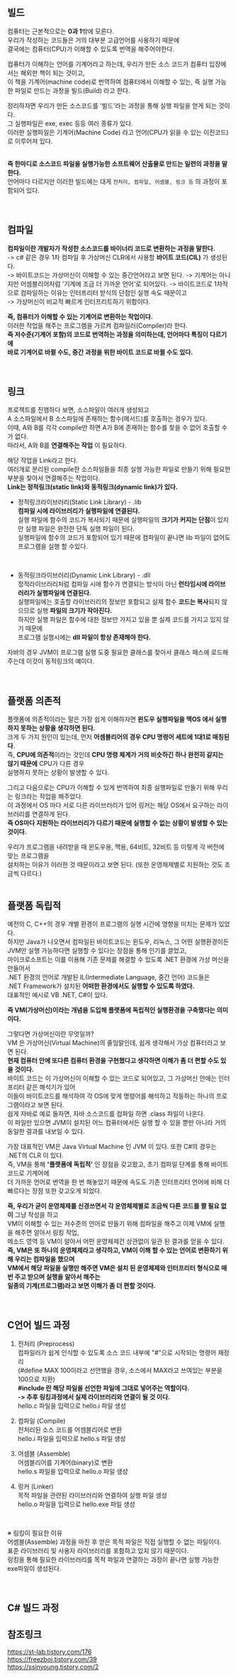 ## 빌드
컴퓨터는 근본적으로는 **0과 1**밖에 모른다.<br>
우리가 작성하는 코드들은 거의 대부분 고급언어를 사용하기 때문에<br>
결국에는 컴퓨터(CPU)가 이해할 수 있도록 번역을 해주어야한다.<br>

컴퓨터가 이해하는 언어를 기계어라고 하는데, 우리가 만든 소스 코드가 컴퓨터 입장에서는 해외판 책이 되는 것이고,<br>
이 책을 기계어(machine code)로 번역하여 컴퓨터에서 이해할 수 있는, 즉 실행 가능한 파일로 만드는 과정을 빌드(Build) 라고 한다.<br>

정리하자면 우리가 만든 소스코드를 '빌드'라는 과정을 통해 실행 파일을 얻게 되는 것이다.<br>
그 실행파일은 exe, exec 등등 여러 종류가 있다.<br>
이러한 실행파일은 기계어(Machine Code) 라고 언어(CPU가 읽을 수 있는 이진코드)로 이루어져 있다.<br>
<br>

**즉 한마디로 소스코드 파일을 실행가능한 소프트웨어 산출물로 만드는 일련의 과정을 말한다.**<br>
언어마다 다르지만 이러한 빌드에는 대게 `전처리, 컴파일, 어셈블, 링크 등` 의 과정이 포함되어 있다.<br> 
<br>
<br>

## 컴파일
**컴파일이란 개발자가 작성한 소스코드를 바이너리 코드로 변환하는 과정을 말한다.**<br>
-> c# 같은 경우 1차 컴파일 후 가상머신 CLR에서 사용할 **바이트 코드(CIL)** 가 생성된다.<br>
-> 바이트코드는 가상머신이 이해할 수 있는 중간언어라고 보면 된다.
-> 기계어는 아니지만 어셈블리어처럼 '기계에 조금 더 가까운 언어'로 되어있다.
-> 바이트코드로 1차적으로 컴파일하는 이유는 인터프리터 받식의 단점인 실행 속도 때문이고<br>
-> 가상머신이 비교적 빠르게 인터프리트하기 위함이다.<br>

**즉, 컴퓨터가 이해할 수 있는 기계어로 변환하는 작업이다.**<br>
이러한 작업을 해주는 프로그램을 가르켜 컴파일러(Compiler)라 한다.<br>
**즉 저수준(기계어 포함)의 코드로 번역하는 과정을 의미하는데, 언어마다 특징이 다르기에<br>
바로 기계어로 바뀔 수도, 중간 과정을 위한 바이트 코드로 바뀔 수도 있다.**<br>
<br>
<br>

## 링크
프로젝트를 진행하다 보면, 소스파일이 여러개 생성되고<br>
A 소스파일에서 B 소스파일에 존재하는 함수(메서드)를 호출하는 경우가 있다.<br>
이때, A와 B를 각각 compile만 하면 A가 B에 존재하는 함수를 찾을 수 없어 호출할 수가 없다.<br>
따라서, A와 B를 **연결해주는 작업** 이 필요하다.<br>

해당 작업을 Link라고 한다.<br>
여러개로 분리된 compile한 소스파일들을 최종 실행 가능한 파일로 만들기 위해 필요한 부분을 찾아서 연결해주는 작업이다.<br>
**Link는 정적링크(static link)와 동적링크(dynamic link)가 있다.**<br>

* 정적링크라이브러리(Static Link Library) - .lib<br>
**컴파일 시에 라이브러리가 실행파일에 연결된다.**<br>
실행 파일에 함수의 코드가 복사되기 때문에 실행파일의 **크기가 커지는 단점**이 있지만 실행 파일은 완전한 단독 실행 파일이 된다.<br>
실행파일에 함수의 코드가 포함되어 있기 때문에 컴파일이 끝나면 lib 파일이 없어도 프로그램을 실행 할 수있다.<br>
<br>

* 동적링크라이브러리(Dynamic Link Library) - .dll<br>
정적라이브러리처럼 컴파일 시에 함수가 연결되는 방식이 아닌 **런타임시에 라이브러리가 실행파일에 연결된다.**<br>
실행파일에는 호출할 라이브러리의 정보만 포함되고 실제 함수 **코드는 복사**되지 않으므로 실행 **파일의 크기가 작아진다.**<br>
하지만 실행 파일은 함수에 대한 정보만 가지고 있을 뿐 실제 코드를 가지고 있지 않기 때문에<br>
프로그램 실행시에는 **dll 파일이 항상 존재해야 한다.**<br>

자바의 경우 JVM이 프로그램 실행 도중 필요한 클래스를 찾아서 클래스 패스에 로드해주는데 이것이 동적링크의 예이다.<br>
<br>
<br>

## 플랫폼 의존적
플랫폼에 의존적이라는 말은 가장 쉽게 이해하자면 **윈도우 실행파일을 맥OS 에서 실행하지 못하는 상황을 생각하면 된다.**<br>
크게 두 가지 원인이 있는데, 먼저 **어셈블리어의 경우 CPU 명령어 세트에 1대1로 매칭된다**.<br>
즉, **CPU에 의존적**이라는 것인데 **CPU 명령 체계가 거의 비슷하긴 하나 완전히 같지는 않기 때문에** CPU가 다른 경우<br>
실행하지 못하는 상황이 발생할 수 있다.<br>

그리고 다음으로는 CPU가 이해할 수 있게 번역하여 최종 실행파일로 만들기 위해 우리는 링크라는 작업을 해주었다.<br>
이 과정에서 OS 마다 서로 다른 라이브러리가 있어 링커는 해당 OS에서 요구하는 라이브러리를 연결하게 된다.<br>
**즉 OS마다 지원하는 라이브러리가 다르기 때문에 실행할 수 없는 상황이 발생할 수 있는 것이다.**<br>

우리가 프로그램을 내려받을 때 윈도우용, 맥용, 64비트, 32비트 등 이렇게 각 버전에 맞는 프로그램을<br>
설치하는 이유가 이러한 것 때문이라고 보면 된다. (또한 운영체제별로 지원하는 것도 조금씩 다르다.)<br>
<br>

## 플랫폼 독립적<br>
예전의 C, C++의 경우 개별 환경이 프로그램의 실행 시간에 영향을 미치는 문제가 있었다.<br>
하지만 Java가 나오면서 컴파일된 바이트코드는 윈도우, 리눅스, 그 어떤 실행환경이든<br>
JVM만 실행 가능하다면 실행할 수 있다는 장점을 통해 인기를 끌었고,<br>
마이크로소프트는 이를 이용해 기존 문제를 해결할 수 있도록 .NET 환경에 가상 머신을 만들어서<br>
.NET 환경의 언어로 개발된 IL(Intermediate Language, 중간 언어) 코드들은<br>
.NET Framework가 설치된 **어떠한 환경에서도 실행할 수 있도록 하였다.**<br>
대표적인 예시로 VB .NET, C#이 있다.<br>

**즉 VM(가상머신)이라는 개념을 도입해 플랫폼에 독립적인 실행환경을 구축했다는 의미이다.**<br>

그렇다면 가상머신이란 무엇일까?<br>
VM 은 가상머신(Virtual Machine)의 줄임말인데, 쉽게 생각해서 가상 컴퓨터라고 보면 된다.<br>
**현재 컴퓨터 안에 또다른 컴퓨터 환경을 구현했다고 생각하면 이해가 좀 더 편할 수도 있을 것이다.**<br>
바이트 코드는 이 가상머신이 이해할 수 있는 코드로 되어있고, 그 가상머신 안에는 인터프리터 같은 해석기가 있어<br>
이들이 바이트코드를 해석하여 각 OS에 맞게 명령어를 해석하고 작동하는 하나의 프로그램이라고 보면 된다.<br>
쉽게 자바로 예로 들자면, 자바 소스코드를 컴파일 하면 .class 파일이 나온다.<br>
이 파일만 있으면 JVM이 설치된 어느 컴퓨터에서든 실행 할 수 있을 뿐만 아니라 거의 동일한 결과를 내보일 수 있다.<br> 

가장 대표적인 VM은 Java Virtual Machine 인 JVM 이 있다. 또한 C#의 경우는 .NET의 CLR 이 있다.<br>
즉, VM을 통해 **'플랫폼에 독립적'** 인 장점을 갖고왔고, 초기 컴파일 단계를 통해 바이트코드로 기계어에<br>
더 가까운 언어로 번역을 한 번 해놓았기 때문에 속도도 기존 인터프리터 언어에 비해 더 빠르다는 장점 또한 갖고오게 되었다.<br>

**즉, 우리가 굳이 운영체제를 신경쓰면서 각 운영체제별로 조금씩 다른 코드를 짤 필요 없이** 그냥 작성을 하고<br>
VM이 이해할 수 있는 저수준의 언어로 만들기 위해 컴파일을 해주고 이제 VM에 실행을 해주면 알아서 링킹 작업,<br>
메소드 영역 등 VM이 알아서 어떤 운영체제건 상관없이 일관 된 결과를 얻을 수 있다.<br>
**즉, VM은 또 하나의 운영체제라고 생각하고, VM이 이해 할 수 있는 언어로 변환하기 위해 우리는 컴파일을 했으며<br>
VM에서 해당 파일을 실행만 해주면 VM은 설치 된 운영체제와 인터프리터 형식으로 매번 주고 받으며 실행을 알아서 해주는<br>
일종의 기계(프로그램)라고 보면 이해가 좀 더 편할 것이다.**<br>
<br>
<br>

## C언어 빌드 과정
1. 전처리 (Preprocess)<br>
컴파일러가 쉽게 인식할 수 있도록 소스 코드 내부에 "#"으로 시작되는 명령어 재정리<br>
(#define MAX 100이라고 선언했을 경우, 소스에서 MAX라고 쓰여있는 부분을 100으로 치환)<br>
**#include 란 해당 파일을 선언한 파일에 그대로 넣어주는 역할이다.<br>
-> 추후 링킹과정에서 실제 라이브러리와 연결이 될 것 이다.**<br>
hello.c 파일을 입력으로 hello.i 파일 생성<br>

2. 컴파일 (Compile)<br>
전처리된 소스 코드를 어셈블리어로 변환<br>
hello.i 파일을 입력으로 hello.s 파일 생성<br> 

3. 어셈블 (Assemble)<br>
어셈블리어를 기계어(binary)로 변환<br>
hello.s 파일을 입력으로 hello.o 파일 생성<br>

4. 링커 (Linker)<br>
목적 파일을 관련된 라이브러리와 연결하여 실행 파일 생성<br>
hello.o 파일을 입력으로 hello.exe 파일 생성<br>
<br>

※ 링킹이 필요한 이유<br>
어셈블(Assemble) 과정을 마친 후 얻은 목적 파일은 직접 실행할 수 없는 파일이다.<br>
표준 라이브러리 및 사용자 라이브러리를 포함하고 있지 않기 때문이다.<br>
링킹을 통해 필요한 라이브러리를 목적 파일과 연결하는 과정이 끝나면 실행 가능한 exe파일이 생성된다.<br>
<br>
<br>

## C# 빌드 과정

## 참조링크
https://st-lab.tistory.com/176 <br>
https://freezboi.tistory.com/39 <br>
https://ssinyoung.tistory.com/2 <br>
